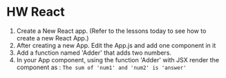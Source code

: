 # HW React

1. Create a New React app. (Refer to the lessons today to see how to create a new React App.)
2. After creating a new App. Edit the App.js and add one component in it
3. Add a function named 'Adder' that adds two numbers.
4. In your App component, using the function 'Adder' with JSX render the component as :
  ```The sum of 'num1' and 'num2' is 'answer'```
